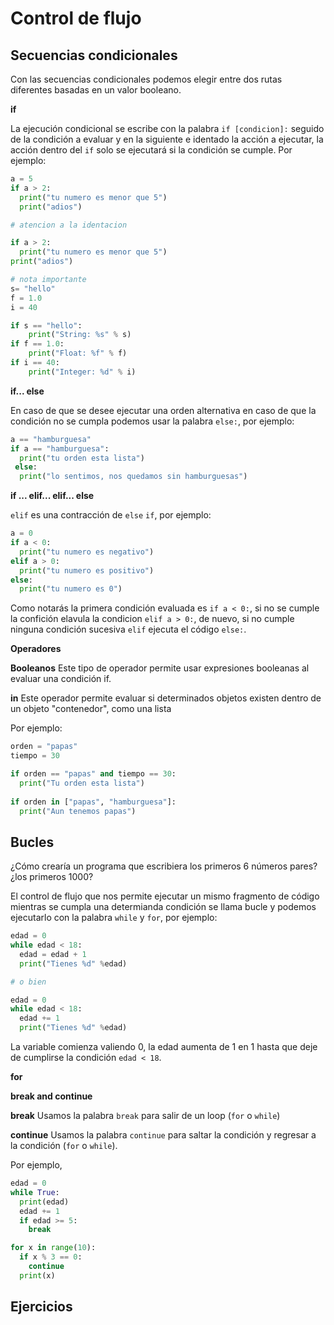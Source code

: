 # Control de flujo

## Secuencias condicionales

Con las secuencias condicionales podemos elegir entre dos rutas diferentes basadas en un valor booleano.  

**if**

La ejecución condicional se escribe con la palabra `if [condicion]:` seguido de la condición a evaluar y en la siguiente e identado la acción a ejecutar, la acción dentro del `if` solo se ejecutará si la condición se cumple. Por ejemplo: 

~~~py
a = 5
if a > 2:
  print("tu numero es menor que 5")
  print("adios")

# atencion a la identacion

if a > 2:
  print("tu numero es menor que 5")
print("adios")

# nota importante
s= "hello"
f = 1.0
i = 40

if s == "hello":
    print("String: %s" % s)
if f == 1.0:
    print("Float: %f" % f)
if i == 40:
    print("Integer: %d" % i)
~~~

**if... else**

En caso de que se desee ejecutar una orden alternativa en caso de que la condición no se cumpla podemos usar la palabra `else:`, por ejemplo: 

~~~py
a == "hamburguesa"
if a == "hamburguesa":
  print("tu orden esta lista")
 else: 
  print("lo sentimos, nos quedamos sin hamburguesas")
~~~

**if ... elif... elif... else**

`elif` es una contracción de `else` `if`, por ejemplo: 

~~~py
a = 0
if a < 0:
  print("tu numero es negativo")
elif a > 0:
  print("tu numero es positivo")
else:
  print("tu numero es 0")
~~~

Como notarás la primera condición evaluada es `if a < 0:`, si no se cumple la confición elavula la condicion `elif a > 0:`, de nuevo, si no cumple ninguna condición sucesiva `elif` ejecuta el código `else:`.

**Operadores**
 
**Booleanos** Este tipo de operador permite usar expresiones booleanas al evaluar una condición if.

**in** Este operador permite evaluar si determinados objetos existen dentro de un objeto "contenedor", como una lista

Por ejemplo: 

~~~py
orden = "papas"
tiempo = 30

if orden == "papas" and tiempo == 30:
  print("Tu orden esta lista")
  
if orden in ["papas", "hamburguesa"]:
  print("Aun tenemos papas")
~~~

## Bucles

¿Cómo crearía un programa que escribiera los primeros 6 números pares? ¿los primeros 1000?

El control de flujo que nos permite ejecutar un mismo fragmento de código mientras se cumpla una determianda condición se llama bucle y podemos ejecutarlo con la palabra `while` y `for`, por ejemplo: 

~~~py
edad = 0 
while edad < 18:
  edad = edad + 1
  print("Tienes %d" %edad)

# o bien

edad = 0 
while edad < 18:
  edad += 1
  print("Tienes %d" %edad)
~~~

La variable comienza valiendo 0, la edad aumenta de 1 en 1 hasta que deje de cumplirse la condición `edad < 18`. 

**for**




**break and continue**

**break** Usamos la palabra `break` para salir de un loop (`for` o `while`)

**continue** Usamos la palabra `continue` para saltar la condición y regresar a la condición (`for` o `while`).

Por ejemplo, 

~~~py
edad = 0
while True: 
  print(edad)
  edad += 1
  if edad >= 5:
    break

for x in range(10):
  if x % 3 == 0:
    continue
  print(x)
~~~





## Ejercicios

